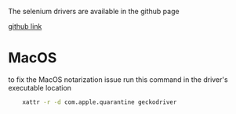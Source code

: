 The selenium drivers are available in the github page

[github link](https://github.com/mozilla/geckodriver/releases)

# MacOS
to fix the MacOS notarization issue run this command in the driver's executable location

```sh
    xattr -r -d com.apple.quarantine geckodriver
```